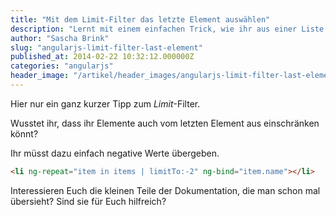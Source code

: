 ```yaml
---
title: "Mit dem Limit-Filter das letzte Element auswählen"
description: "Lernt mit einem einfachen Trick, wie ihr aus einer Liste das letzte Element herausfiltern könnt."
author: "Sascha Brink"
slug: "angularjs-limit-filter-last-element"
published_at: 2014-02-22 10:32:12.000000Z
categories: "angularjs"
header_image: "/artikel/header_images/angularjs-limit-filter-last-element.jpg"
---
```


Hier nur ein ganz kurzer Tipp zum *Limit*-Filter.

Wusstet ihr, dass ihr Elemente auch vom letzten Element aus einschränken könnt?

Ihr müsst dazu einfach negative Werte übergeben.

```html
<li ng-repeat="item in items | limitTo:-2" ng-bind="item.name"></li>
```

Interessieren Euch die kleinen Teile der Dokumentation, die man schon mal übersieht? Sind sie für Euch hilfreich?
